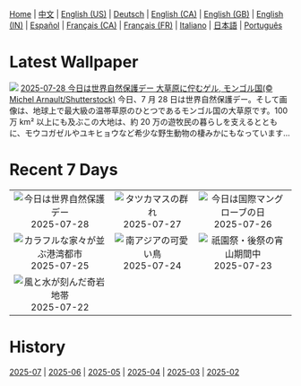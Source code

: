 [Home](../README.md) | [中文](zh-CN.md) | [English (US)](en-US.md) | [Deutsch](de-DE.md) | [English (CA)](en-CA.md) | [English (GB)](en-GB.md) | [English (IN)](en-IN.md) | [Español](es-ES.md) | [Français (CA)](fr-CA.md) | [Français (FR)](fr-FR.md) | [Italiano](it-IT.md) | [日本語](ja-JP.md) | [Português](pt-BR.md)

# Latest Wallpaper
![](https://www.bing.com/th?id=OHR.MongoliaYurts_JA-JP0052773408_UHD.jpg)
[2025-07-28 今日は世界自然保護デー 大草原に佇むゲル,  モンゴル国(© Michel Arnault/Shutterstock)](https://www.bing.com/th?id=OHR.MongoliaYurts_JA-JP0052773408_UHD.jpg)
今日、7 月 28 日は世界自然保護デー。そして画像は、地球上で最大級の温帯草原のひとつであるモンゴル国の大草原です。100 万 km² 以上にも及ぶこの大地は、約 20 万の遊牧民の暮らしを支えるとともに、モウコガゼルやユキヒョウなど希少な野生動物の棲みかにもなっています…

# Recent 7 Days
|  |  |  |
|:---:|:---:|:---:|
| ![](https://www.bing.com/th?id=OHR.MongoliaYurts_JA-JP0052773408_400x240.jpg "今日は世界自然保護デー") 2025-07-28 | ![](https://www.bing.com/th?id=OHR.BlackfinBarracuda_JA-JP9849559763_400x240.jpg "タツカマスの群れ") 2025-07-27 | ![](https://www.bing.com/th?id=OHR.MangroveTwilight_JA-JP9462938836_400x240.jpg "今日は国際マングローブの日") 2025-07-26 |
| ![](https://www.bing.com/th?id=OHR.LasPalmas_JA-JP9180112071_400x240.jpg "カラフルな家々が並ぶ港湾都市") 2025-07-25 | ![](https://www.bing.com/th?id=OHR.AshyWoodswallow_JA-JP4870541560_400x240.jpg "南アジアの可愛い鳥") 2025-07-24 | ![](https://www.bing.com/th?id=OHR.GionFestival2025_JA-JP8597633874_400x240.jpg "祇園祭・後祭の宵山期間中") 2025-07-23 |
| ![](https://www.bing.com/th?id=OHR.BadlandsSunset_JA-JP4206808892_400x240.jpg "風と水が刻んだ奇岩地帯") 2025-07-22 |  |  |

# History
[2025-07](../archives/wallpaper/ja-JP/w_2025_07.md) | [2025-06](../archives/wallpaper/ja-JP/w_2025_06.md) | [2025-05](../archives/wallpaper/ja-JP/w_2025_05.md) | [2025-04](../archives/wallpaper/ja-JP/w_2025_04.md) | [2025-03](../archives/wallpaper/ja-JP/w_2025_03.md) | [2025-02](../archives/wallpaper/ja-JP/w_2025_02.md)
